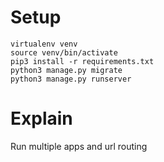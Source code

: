 

# Setup
```
virtualenv venv
source venv/bin/activate
pip3 install -r requirements.txt
python3 manage.py migrate
python3 manage.py runserver
```

# Explain
Run multiple apps and url routing


